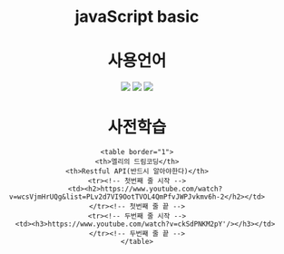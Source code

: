<div align='center'>
    <h1>javaScript basic</h1>
</div>

<div align='center'>
    <h1>사용언어</h1>
    <img src="https://img.shields.io/badge/javascript-F7DF1E?style=for-the-badge&logo=javascript&logoColor=black">
    <img src="https://img.shields.io/badge/css-1572B6?style=for-the-badge&logo=css3&logoColor=white">
    <img src="https://img.shields.io/badge/html5-E34F26?style=for-the-badge&logo=html5&logoColor=white">
</div>

<div align='center'>
    <h1>사전학습</h1>

    <table border="1">
	<th>엘리의 드림코딩</th>
	<th>Restful API(반드시 알아야한다)</th>
	<tr><!-- 첫번째 줄 시작 -->
	    <td><h2>https://www.youtube.com/watch?v=wcsVjmHrUQg&list=PLv2d7VI9OotTVOL4QmPfvJWPJvkmv6h-2</h2></td>
	</tr><!-- 첫번째 줄 끝 -->
	<tr><!-- 두번째 줄 시작 -->
	    <td><h3>https://www.youtube.com/watch?v=ckSdPNKM2pY'/></h3></td>
	</tr><!-- 두번째 줄 끝 -->
    </table>
   
</div>

